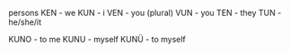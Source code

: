 persons
KEN - we
KUN - i
VEN - you (plural)
VUN - you
TEN - they
TUN - he/she/it

KUNO - to me
KUNU - myself
KUNÜ - to myself